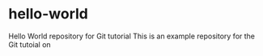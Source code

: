 # hello-world
Hello World repository for Git tutorial
This is an example repository for the Git tutoial on
